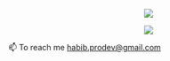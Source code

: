 <p align="center">
  <img src="https://github-readme-streak-stats.herokuapp.com?user=habibmollah&theme=meta-light&hide_border=true)](https://git.io/streak-stats"/>
</p>
<p align="center">
  <img src="https://github-readme-stats.vercel.app/api/top-langs/?username=habibmollah&layout=compact"/>
</p>

📫 To reach me [habib.prodev@gmail.com](mailto:habib.prodev@gmail.com)
